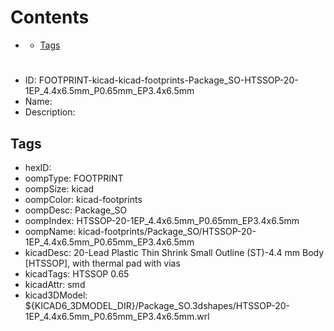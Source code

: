 



Contents
========

* [](#)
	* [Tags](#tags)

# 

- ID: FOOTPRINT-kicad-kicad-footprints-Package_SO-HTSSOP-20-1EP_4.4x6.5mm_P0.65mm_EP3.4x6.5mm
- Name: 
- Description: 

## Tags

- hexID: 
- oompType: FOOTPRINT
- oompSize: kicad
- oompColor: kicad-footprints
- oompDesc: Package_SO
- oompIndex: HTSSOP-20-1EP_4.4x6.5mm_P0.65mm_EP3.4x6.5mm
- oompName: kicad-footprints/Package_SO/HTSSOP-20-1EP_4.4x6.5mm_P0.65mm_EP3.4x6.5mm
- kicadDesc: 20-Lead Plastic Thin Shrink Small Outline (ST)-4.4 mm Body [HTSSOP], with thermal pad with vias
- kicadTags: HTSSOP 0.65
- kicadAttr: smd
- kicad3DModel: ${KICAD6_3DMODEL_DIR}/Package_SO.3dshapes/HTSSOP-20-1EP_4.4x6.5mm_P0.65mm_EP3.4x6.5mm.wrl

